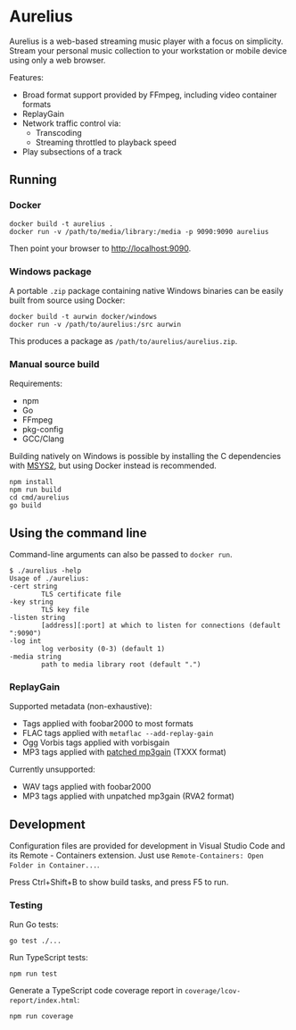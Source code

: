 # Aurelius

Aurelius is a web-based streaming music player with a focus on simplicity.
Stream your personal music collection to your workstation or mobile device using
only a web browser.

Features:

- Broad format support provided by FFmpeg, including video container formats
- ReplayGain
- Network traffic control via:
  - Transcoding
  - Streaming throttled to playback speed
- Play subsections of a track

## Running

### Docker

    docker build -t aurelius .
    docker run -v /path/to/media/library:/media -p 9090:9090 aurelius

Then point your browser to [http://localhost:9090](http://localhost:9090).

### Windows package

A portable `.zip` package containing native Windows binaries can be easily built
from source using Docker:

    docker build -t aurwin docker/windows
    docker run -v /path/to/aurelius:/src aurwin

This produces a package as `/path/to/aurelius/aurelius.zip`.

### Manual source build

Requirements:

- npm
- Go
- FFmpeg
- pkg-config
- GCC/Clang

Building natively on Windows is possible by installing the C dependencies with
[MSYS2](https://www.msys2.org/), but using Docker instead is recommended.

    npm install
    npm run build
    cd cmd/aurelius
    go build

## Using the command line

Command-line arguments can also be passed to `docker run`.

    $ ./aurelius -help
    Usage of ./aurelius:
    -cert string
            TLS certificate file
    -key string
            TLS key file
    -listen string
            [address][:port] at which to listen for connections (default ":9090")
    -log int
            log verbosity (0-3) (default 1)
    -media string
            path to media library root (default ".")

### ReplayGain

Supported metadata (non-exhaustive):

- Tags applied with foobar2000 to most formats
- FLAC tags applied with `metaflac --add-replay-gain`
- Ogg Vorbis tags applied with vorbisgain
- MP3 tags applied with
  [patched mp3gain](https://sourceforge.net/p/mp3gain/patches/5/) (TXXX format)

Currently unsupported:

- WAV tags applied with foobar2000
- MP3 tags applied with unpatched mp3gain (RVA2 format)

## Development

Configuration files are provided for development in Visual Studio Code and its
Remote - Containers extension. Just use
`Remote-Containers: Open Folder in Container...`.

Press Ctrl+Shift+B to show build tasks, and press F5 to run.

### Testing

Run Go tests:

    go test ./...

Run TypeScript tests:

    npm run test

Generate a TypeScript code coverage report in `coverage/lcov-report/index.html`:

    npm run coverage
